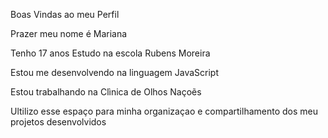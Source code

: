 Boas Vindas ao meu Perfil 

Prazer meu nome é Mariana 

Tenho 17 anos 
Estudo na escola Rubens Moreira

Estou me desenvolvendo na linguagem JavaScript

Estou trabalhando na Clìnica de Olhos Naçoẽs

Ultilizo esse espaço para minha organizaçao e compartilhamento dos meu projetos desenvolvidos 
